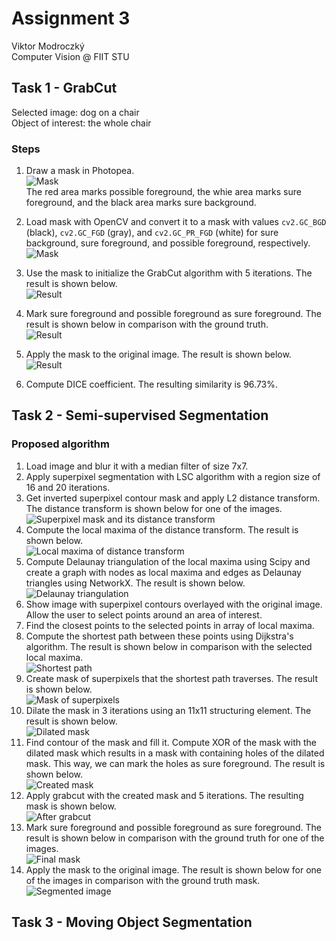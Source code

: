 # Assignment 3

Viktor Modroczký\
Computer Vision @ FIIT STU

## Task 1 - GrabCut

Selected image: dog on a chair\
Object of interest: the whole chair

### Steps

1. Draw a mask in Photopea.\
![Mask](data/mask.png)\
The red area marks possible foreground, the whie area marks sure foreground, and the black area marks sure background.

2. Load mask with OpenCV and convert it to a mask with values `cv2.GC_BGD` (black), `cv2.GC_FGD` (gray), and `cv2.GC_PR_FGD` (white) for sure background, sure foreground, and possible foreground, respectively.\
![Mask](images/my_mask.png)

3. Use the mask to initialize the GrabCut algorithm with 5 iterations. The result is shown below.\
![Result](images/grabcut_mask.png)

4. Mark sure foreground and possible foreground as sure foreground. The result is shown below in comparison with the ground truth.\
![Result](images/final_mask.png)

5. Apply the mask to the original image. The result is shown below.\
![Result](images/segmented.png)

6. Compute DICE coefficient. The resulting similarity is 96.73%.

## Task 2 - Semi-supervised Segmentation

### Proposed algorithm

1. Load image and blur it with a median filter of size 7x7.
2. Apply superpixel segmentation with LSC algorithm with a region size of 16 and 20 iterations.
3. Get inverted superpixel contour mask and apply L2 distance transform. The distance transform is shown below for one of the images.\
![Superpixel mask and its distance transform](images/superpixels_and_dist_trans.png)
4. Compute the local maxima of the distance transform. The result is shown below.\
![Local maxima of distance transform](images/local_maxima.png)
5. Compute Delaunay triangulation of the local maxima using Scipy and create a graph with nodes as local maxima and edges as Delaunay triangles using NetworkX. The result is shown below.\
![Delaunay triangulation](images/delaunay.png)
6. Show image with superpixel contours overlayed with the original image. Allow the user to select points around an area of interest.
7. Find the closest points to the selected points in array of local maxima.
8. Compute the shortest path between these points using Dijkstra's algorithm. The result is shown below in comparison with the selected local maxima.\
![Shortest path](images/local_maxima_selected_found.png)
9. Create mask of superpixels that the shortest path traverses. The result is shown below.\
![Mask of superpixels](images/path_superpixels.png)
10. Dilate the mask in 3 iterations using an 11x11 structuring element. The result is shown below.\
![Dilated mask](images/dilated_mask.png)
11. Find contour of the mask and fill it. Compute XOR of the mask with the dilated mask which results in a mask with containing holes of the dilated mask. This way, we can mark the holes as sure foreground. The result is shown below.\
![Created mask](images/created_mask.png)
12. Apply grabcut with the created mask and 5 iterations. The resulting mask is shown below.\
![After grabcut](images/mask_after_grabcut.png)
13. Mark sure foreground and possible foreground as sure foreground. The result is shown below in comparison with the ground truth for one of the images.\
![Final mask](images/final_mask_2.png)
14. Apply the mask to the original image. The result is shown below for one of the images in comparison with the ground truth mask.\
![Segmented image](images/segmented_2.png)

## Task 3 - Moving Object Segmentation
